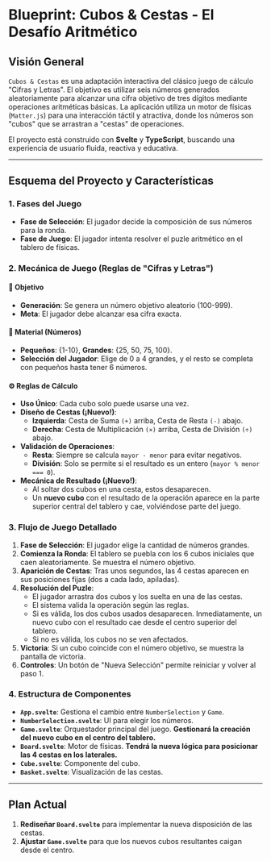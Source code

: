
# Blueprint: Cubos & Cestas - El Desafío Aritmético

## Visión General

`Cubos & Cestas` es una adaptación interactiva del clásico juego de cálculo "Cifras y Letras". El objetivo es utilizar seis números generados aleatoriamente para alcanzar una cifra objetivo de tres dígitos mediante operaciones aritméticas básicas. La aplicación utiliza un motor de físicas (`Matter.js`) para una interacción táctil y atractiva, donde los números son "cubos" que se arrastran a "cestas" de operaciones.

El proyecto está construido con **Svelte** y **TypeScript**, buscando una experiencia de usuario fluida, reactiva y educativa.

---

## Esquema del Proyecto y Características

### 1. Fases del Juego

- **Fase de Selección**: El jugador decide la composición de sus números para la ronda.
- **Fase de Juego**: El jugador intenta resolver el puzle aritmético en el tablero de físicas.

### 2. Mecánica de Juego (Reglas de "Cifras y Letras")

#### 🎯 Objetivo
- **Generación**: Se genera un número objetivo aleatorio (100-999).
- **Meta**: El jugador debe alcanzar esa cifra exacta.

#### 🧮 Material (Números)
- **Pequeños**: {1-10}, **Grandes**: {25, 50, 75, 100}.
- **Selección del Jugador**: Elige de 0 a 4 grandes, y el resto se completa con pequeños hasta tener 6 números.

#### ⚙️ Reglas de Cálculo
- **Uso Único**: Cada cubo solo puede usarse una vez.
- **Diseño de Cestas (¡Nuevo!)**:
  - **Izquierda**: Cesta de Suma `(+)` arriba, Cesta de Resta `(-)` abajo.
  - **Derecha**: Cesta de Multiplicación `(×)` arriba, Cesta de División `(÷)` abajo.
- **Validación de Operaciones**:
  - **Resta**: Siempre se calcula `mayor - menor` para evitar negativos.
  - **División**: Solo se permite si el resultado es un entero (`mayor % menor === 0`).
- **Mecánica de Resultado (¡Nuevo!)**:
  - Al soltar dos cubos en una cesta, estos desaparecen.
  - Un **nuevo cubo** con el resultado de la operación aparece en la parte superior central del tablero y cae, volviéndose parte del juego.

### 3. Flujo de Juego Detallado

1.  **Fase de Selección**: El jugador elige la cantidad de números grandes.
2.  **Comienza la Ronda**: El tablero se puebla con los 6 cubos iniciales que caen aleatoriamente. Se muestra el número objetivo.
3.  **Aparición de Cestas**: Tras unos segundos, las 4 cestas aparecen en sus posiciones fijas (dos a cada lado, apiladas).
4.  **Resolución del Puzle**:
    - El jugador arrastra dos cubos y los suelta en una de las cestas.
    - El sistema valida la operación según las reglas.
    - Si es válida, los dos cubos usados desaparecen. Inmediatamente, un nuevo cubo con el resultado cae desde el centro superior del tablero.
    - Si no es válida, los cubos no se ven afectados.
5.  **Victoria**: Si un cubo coincide con el número objetivo, se muestra la pantalla de victoria.
6.  **Controles**: Un botón de "Nueva Selección" permite reiniciar y volver al paso 1.

### 4. Estructura de Componentes

- **`App.svelte`**: Gestiona el cambio entre `NumberSelection` y `Game`.
- **`NumberSelection.svelte`**: UI para elegir los números.
- **`Game.svelte`**: Orquestador principal del juego. **Gestionará la creación del nuevo cubo en el centro del tablero.**
- **`Board.svelte`**: Motor de físicas. **Tendrá la nueva lógica para posicionar las 4 cestas en los laterales.**
- **`Cube.svelte`**: Componente del cubo.
- **`Basket.svelte`**: Visualización de las cestas.

---

## Plan Actual

1.  **Rediseñar `Board.svelte`** para implementar la nueva disposición de las cestas.
2.  **Ajustar `Game.svelte`** para que los nuevos cubos resultantes caigan desde el centro.

